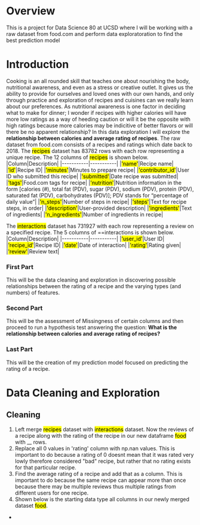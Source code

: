 # Overview
This is a project for Data Science 80 at UCSD where I will be working with a raw dataset from food.com and perform data exploratoration to find the best prediction model
# Introduction
Cooking is an all rounded skill that teaches one about nourishing the body, nutritional awareness, and even as a stress or creative outlet. It gives us the ability to provide for ourselves and loved ones with our own hands, and only through practice and exploration of recipes and cuisines can we really learn about our preferences. As nutritional awareness is one factor in deciding what to make for dinner; I wonder if recipes with higher calories will have more low ratings as a way of heeding caution or will it be the opposite with high ratings because more calories may be indicitive of better flavors or will there be no apparent relationship? In this data exploration I will explore the **relationship between calories and average rating of recipes**. The raw dataset from food.com consists of a recipes and ratings which date back to 2018. 
The <mark>recipes</mark> dataset has 83782 rows with each row representing a unique recipe. The 12 columns of <mark>recipes</mark> is shown below. 
|Column|Description|
|-----------|-----------|
|<mark>'name'</mark>|Recipe name|
|<mark>'id'</mark>|Recipe ID|
|<mark>'minutes'</mark>|Minutes to prepare recipe|
|<mark>'contributor_id'</mark>|User ID who submitted this recipe|
|<mark>'submitted'</mark>|Date recipe was submitted|
|<mark>'tags'</mark>|Food.com tags for recipe|
|<mark>'nutrition'</mark>|Nutrition information in the form \[calories (#), total fat (PDV), sugar (PDV), sodium (PDV), protein (PDV), saturated fat (PDV), carbohydrates (PDV)]; PDV stands for “percentage of daily value”|
|<mark>'n_steps'</mark>|Number of steps in recipe|
|<mark>'steps'</mark>|Text for recipe steps, in order|
|<mark>'description'</mark>|User-provided description|
|<mark>'ingredients'</mark>|Text of ingredients|
|<mark>'n_ingredients'</mark>|Number of ingredients in recipe|

The <mark>interactions</mark> dataset has 731927 with each row representing a review on a specified recipe. The 5 columns of ==interactions is shown below.
|Column|Description|
|-----------|-----------|
|<mark>'user_id'</mark>|User ID|
|<mark>'recipe_id'</mark>|Recipe ID|
|<mark>'date'</mark>|Date of interaction|
|<mark>'rating'</mark>|Rating given|
|<mark>'review'</mark>|Review text|
### First Part
This will be the data cleaning and exploration in discovering possible relationships between the rating of a recipe and the varying types (and numbers) of features. 
### Second Part 
This will be the assessment of Missingness of certain columns and then proceed to run a hypothesis test answering the question: **What is the relationship between calories and average rating of recipes?**
### Last Part 
This will be the creation of my prediction model focused on predicting the rating of a recipe. 
# Data Cleaning and Exploration 
## Cleaning 
1. Left merge <mark>recipes</mark> dataset with <mark>interactions</mark> dataset. Now the reviews of a recipe along with the rating of the recipe in our new dataframe <mark>food</mark> with __ rows.
2. Replace all 0 values in 'rating' column with np.nan values. This is important to do because a rating of 0 doesnt mean that it was rated very lowly therefore considered "bad" recipe, but rather that no rating exists for that particular recipe.
3. Find the average rating of a recipe and add that as a column. This is important to do because the same recipe can appear more than once because there may be multiple reviews thus multiple ratings from different users for one recipe.  
4. Shown below is the starting data type all columns in our newly merged dataset <mark>food</mark>.
  - 
